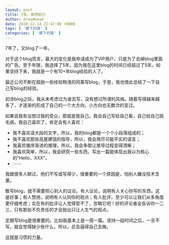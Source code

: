 ```yaml
---
layout: post
title: 7年，依然前行
author: dreamhead
date: 2010-12-14 22:47:00 +0800
tags: [ '脚下的路' ]
categories: [ '脚下的路' ]
---
```


7年了，又blog了一年。  
  
对于这个blog而言，最大的变化是我申请成为了VIP用户，只是为了去掉blog里面的广告。至于年限，我选择了5年，因为我在这里blog的时间已经超过了5年。如果坚持下来，我就是一个有10+年blog经验的人了。  
  
最近公司不断在鼓励一些经验稍浅的同事写blog，于是，我也借此总结了一下自己写blog的经验。  
  
初涉blog之际，我从未考虑过为谁去写，没有想过所谓的风格。随着写得越来越多了，才逐渐的形成了自己的一个大方向，小方向也无数次的变过。  
  
如果说我有设想过我的受众，那就是我自己。我会自己写给自己看，自己给自己挑毛病。我自己喜欢了，肯定会有人喜欢：

- 我不喜欢读大段的文字，所以，我的blog都是一个个小段落组成的；
- 我不喜欢那些高屋建瓴的指导，所以，我会用尽可能平实的语言；
- 我喜欢循序渐进的推理，所以，我会争取让推导过程变得清晰；
- 我喜欢简单，所以，我会研究一些东西，写出一篇能体现出我以为核心的“Hello，XXX”。
- ⋯⋯

我跟很多人聊过，他们不写或写得少，很重要的一个原因是，怕别人嫌没技术含量。  
  
敢写blog，就不需要担心别人的议论。有人议论，说明有人关心你写的东西，这是好事；有人赞扬，说明有人认同你的观点；有人批评，至少可以让我们从多角度更仔细考虑；实在有的批评让人觉得受不了，忽略它吧！好的评论者会告诉你一二三，只有那些不负责任的才会抛出只让人生气的观点。  
  
定期写blog是很重要的。比如我基本上是一周一篇。坚持一段时间之后，一旦不写，就会觉得缺少些什么，所以，总会逼得自己去做。

这就是习惯的力量。


